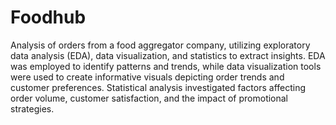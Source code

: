 # Foodhub

Analysis of orders from a food aggregator company, utilizing exploratory data analysis (EDA), data visualization, and statistics to extract insights. EDA was employed to identify patterns and trends, while data visualization tools were used to create informative visuals depicting order trends and customer preferences. Statistical analysis investigated factors affecting order volume, customer satisfaction, and the impact of promotional strategies.
